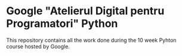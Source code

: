 # Google "Atelierul Digital pentru Programatori" Python

This repository contains all the work done during the 10 week Pyhton course
hosted by Google.

